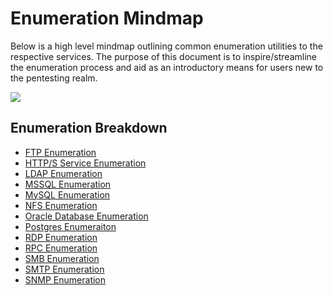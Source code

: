# Enumeration Mindmap
Below is a high level mindmap outlining common enumeration utilities to the respective services. The purpose of this document is to inspire/streamline the enumeration process and aid as an introductory means for users new to the pentesting realm.

![](https://github.com/DigitalAftermath/EnumerationVisualized/blob/master/enumeration-mind-map.png?raw=true)

## Enumeration Breakdown
* [FTP Enumeration](https://github.com/DigitalAftermath/EnumerationVisualized/wiki/FTP-Enumeration)
* [HTTP/S Service Enumeration](https://github.com/DigitalAftermath/EnumerationVisualized/wiki/HTTP(S)-Enumeration)
* [LDAP Enumeration](https://github.com/DigitalAftermath/EnumerationVisualized/wiki/LDAP-Enumeration)
* [MSSQL Enumeration](https://github.com/DigitalAftermath/EnumerationVisualized/wiki/MsSQL-Enumeration)
* [MySQL Enumeration](https://github.com/DigitalAftermath/EnumerationVisualized/wiki/MySQL-Enumeration)
* [NFS Enumeration](https://github.com/DigitalAftermath/EnumerationVisualized/wiki/NFS-Enumeration)
* [Oracle Database Enumeration](https://github.com/DigitalAftermath/EnumerationVisualized/wiki/Oracle-Database-Enumeration)
* [Postgres Enumeraiton](https://github.com/DigitalAftermath/EnumerationVisualized/wiki/Postgres-Enumeration)
* [RDP Enumeration](https://github.com/DigitalAftermath/EnumerationVisualized/wiki/RDP-Enumeration)
* [RPC Enumeration](https://github.com/DigitalAftermath/EnumerationVisualized/wiki/RPC-Enumeration)
* [SMB Enumeration](https://github.com/DigitalAftermath/EnumerationVisualized/wiki/SMB-Enumeraiton)
* [SMTP Enumeration](https://github.com/DigitalAftermath/EnumerationVisualized/wiki/SMTP-Enumeration)
* [SNMP Enumeration](https://github.com/DigitalAftermath/EnumerationVisualized/wiki/SNMP-Enumeration)







